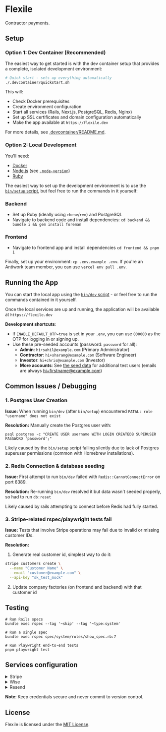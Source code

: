 # Flexile

Contractor payments.

## Setup

### Option 1: Dev Container (Recommended)

The easiest way to get started is with the dev container setup that provides a complete, isolated development environment:

```bash
# Quick start - sets up everything automatically
./.devcontainer/quickstart.sh
```

This will:

- Check Docker prerequisites
- Create environment configuration
- Start all services (Rails, Next.js, PostgreSQL, Redis, Nginx)
- Set up SSL certificates and domain configuration automatically
- Make the app available at `https://flexile.dev`

For more details, see [.devcontainer/README.md](.devcontainer/README.md).

### Option 2: Local Development

You'll need:

- [Docker](https://docs.docker.com/engine/install/)
- [Node.js](https://nodejs.org/en/download) (see [`.node-version`](.node-version))
- [Ruby](https://www.ruby-lang.org/en/documentation/installation/)

The easiest way to set up the development environment is to use the [`bin/setup` script](bin/setup), but feel free to run the commands in it yourself:

### Backend

- Set up Ruby (ideally using `rbenv`/`rvm`) and PostgreSQL
- Navigate to backend code and install dependencies: `cd backend && bundle i && gem install foreman`

### Frontend

- Navigate to frontend app and install dependencies `cd frontend && pnpm i`

Finally, set up your environment: `cp .env.example .env`. If you're an Antiwork team member, you can use `vercel env pull .env`.

## Running the App

You can start the local app using the [`bin/dev` script](bin/dev) - or feel free to run the commands contained in it yourself.

Once the local services are up and running, the application will be available at `https://flexile.dev`

**Development shortcuts**:

- If `ENABLE_DEFAULT_OTP=true` is set in your `.env`, you can use `000000` as the OTP for logging in or signing up.
- Use these pre-seeded accounts (password: `password` for all):
  - **Admin**: `hi+sahil@example.com` (Primary Administrator)
  - **Contractor**: `hi+sharang@example.com` (Software Engineer)
  - **Investor**: `hi+chris@example.com` (Investor)
  - **More accounts**: See [the seed data](backend/config/data/seed_templates/gumroad.json) for additional test users (emails are always hi+firstname@example.com)

## Common Issues / Debugging

### 1. Postgres User Creation

**Issue:** When running `bin/dev` (after `bin/setup`) encountered `FATAL: role "username" does not exist`

**Resolution:** Manually create the Postgres user with:

```
psql postgres -c "CREATE USER username WITH LOGIN CREATEDB SUPERUSER PASSWORD 'password';"
```

Likely caused by the `bin/setup` script failing silently due to lack of Postgres superuser permissions (common with Homebrew installations).

### 2. Redis Connection & database seeding

**Issue:** First attempt to run `bin/dev` failed with `Redis::CannotConnectError` on port 6389.

**Resolution:** Re-running `bin/dev` resolved it but data wasn't seeded properly, so had to run `db:reset`

Likely caused by rails attempting to connect before Redis had fully started.

### 3. Stripe-related rspec/playwright tests fail

**Issue:** Tests that involve Stripe operations may fail due to invalid or missing customer IDs.

**Resolution:**

1. Generate real customer id, simplest way to do it:

```bash
stripe customers create \
  --name "Customer Name" \
  --email "customer@example.com" \
  --api-key "sk_test_mock"
```

2. Update company factories (on frontend and backend) with that customer id

## Testing

```shell
# Run Rails specs
bundle exec rspec --tag '~skip' --tag '~type:system'

# Run a single spec
bundle exec rspec spec/system/roles/show_spec.rb:7

# Run Playwright end-to-end tests
pnpm playwright test
```

## Services configuration

<details>
<summary>Stripe</summary>

1. Create account at [stripe.com](https://stripe.com) and complete verification
2. Enable **Test mode** (toggle in top right of dashboard)
3. Navigate to **Developers** → **API keys**
4. Copy **Publishable key** (`pk_test_...`) and **Secret key** (`sk_test_...` - click "Reveal" first)
5. Add to `.env`:
   ```
   NEXT_PUBLIC_STRIPE_PUBLISHABLE_KEY=pk_test_your_publishable_key_here
   STRIPE_SECRET_KEY=sk_test_your_secret_key_here
   ```

</details>

<details>
<summary>Wise</summary>

1. Register at [sandbox.transferwise.tech](https://sandbox.transferwise.tech/) and complete email verification
2. Click profile/avatar → **Settings** → copy your **Membership number**
3. Go to **Integrations and Tools** → **API tokens** → **Create API token**
4. Set permissions to **Full Access**, name it (e.g., "Flexile Development"), and copy the token immediately
5. Add to `.env`:
   ```
   WISE_PROFILE_ID=12345678 # Should be a number
   WISE_API_KEY=your_full_api_token_here
   ```
   </details>

<details>
<summary>Resend</summary>

1. Create account at [resend.com](https://resend.com) and complete email verification
2. Navigate to **API Keys** in the dashboard
3. Click **Create API Key**, give it a name (e.g., "Flexile Development")
4. Copy the API key immediately (starts with re\_)
5. Add to `.env`:
   ```
   RESEND_API_KEY=re_your_api_key_here
   ```

</details>

**Note**: Keep credentials secure and never commit to version control.

## License

Flexile is licensed under the [MIT License](LICENSE.md).
